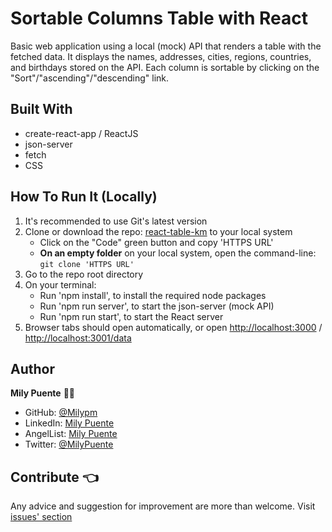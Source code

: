 # Sortable Columns Table with React

Basic web application using a local (mock) API that renders a table with the fetched data. It displays the names, addresses, cities, regions, countries, and birthdays stored on the API. Each column is sortable by clicking on the "Sort"/"ascending"/"descending" link.

## Built With
- create-react-app / ReactJS
- json-server
- fetch
- CSS

## How To Run It (Locally)
1. It's recommended to use Git's latest version
2. Clone or download the repo: [react-table-km](https://github.com/Milypm/react-table-km/tree/development) to your local system
    - Click on the "Code" green button and copy 'HTTPS URL'
    - **On an empty folder** on your local system, open the command-line: `git clone 'HTTPS URL'`
3. Go to the repo root directory
4. On your terminal:
    - Run 'npm install', to install the required node packages
    - Run 'npm run server', to start the json-server (mock API)
    - Run 'npm run start', to start the React server
5. Browser tabs should open automatically, or open [http://localhost:3000](http://localhost:3000) /
    [http://localhost:3001/data](http://localhost:3001/data)

## Author
**Mily Puente** :woman_technologist:
- GitHub: [@Milypm](https://github.com/Milypm)
- LinkedIn: [Mily Puente](https://www.linkedin.com/in/milypuentem/)
- AngelList: [Mily Puente](https://angel.co/u/mily-puente)
- Twitter: [@MilyPuente](https://twitter.com/MilyPuente)
 
## Contribute :point_left:
Any advice and suggestion for improvement are more than welcome.
Visit [issues' section](https://github.com/Milypm/react-table-km/issues)
